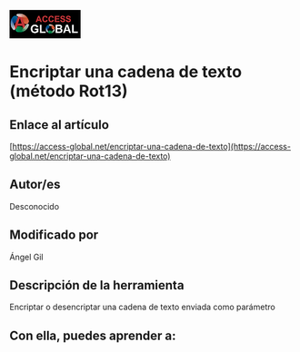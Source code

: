 ![Access-global](../blob/main/Images/Logo1.png)

# Encriptar una cadena de texto (método Rot13)

## Enlace al artículo

[https://access-global.net/encriptar-una-cadena-de-texto](https://access-global.net/encriptar-una-cadena-de-texto)

## Autor/es
Desconocido

## Modificado por
Ángel Gil

## Descripción de la herramienta
Encriptar o desencriptar una cadena de texto enviada como parámetro

## Con ella, puedes aprender a:
